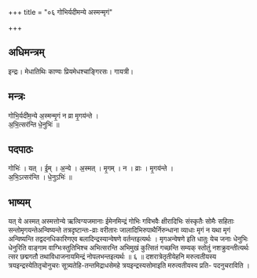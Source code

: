 +++
title = "०६ गोभिर्यदीमन्ये अस्मन्मृगं"

+++
## अधिमन्त्रम्
इन्द्रः। मेधातिथिः काण्वः प्रियमेधश्चाङ्गिरसः। गायत्री।

## मन्त्रः
गोभि॒र्यदी॑म॒न्ये अ॒स्मन्मृ॒गं न व्रा मृ॒गय॑न्ते ।  
अ॒भि॒त्सर॑न्ति धे॒नुभिः॑ ॥

## पदपाठः
गोभिः॑ । यत् । ई॒म् । अ॒न्ये । अ॒स्मत् । मृ॒गम् । न । व्राः । मृ॒गय॑न्ते ।  
अ॒भि॒ऽत्सर॑न्ति । धे॒नुऽभिः॑ ॥

## भाष्यम्
यत् ये अस्मत् अस्मत्तोन्ये ऋत्विग्यजमानाः ईमेनमिन्द्रं गोभिः गविभवैः क्षीरादिभिः संस्कृतैः सोमैः सहिताः सन्तोमृगयन्तेअन्विष्यन्ते तत्रदृष्टान्तः-व्राः वरीतारः जालादिभिरुपाथैर्निरुन्धाना व्याधाः मृगं न यथा मृगं अन्विष्यन्ति तद्वदनधिकारिणएव बलादिन्द्रस्यान्वेषणे वर्तन्तइत्यर्थः । मृगअन्वेषणे इति धातुः येच जनाः धेनुभिः धेनुरिति वाङ्गाम वाग्भिःस्तुतिभिश्च अभित्सरन्ति अभिमुखं कुत्सितं गच्छन्ति सम्यक् स्तोतुं नशक्रुवन्तीत्यर्थः त्सर छद्मगतौ तथाविधाजनायमिन्द्रं नोपलभन्तइत्यर्थः ॥ ६ ॥ दशरात्रेतृतीयेहनि मरुत्वतीयस्य त्रयइन्द्रस्येतितृचोनुचरः सूत्र्यतेहि-तन्तमिद्राधसेमहे त्रयइन्द्रस्यसोमाइति मरुत्वतीयस्य प्रति- पदनुचराविति ।